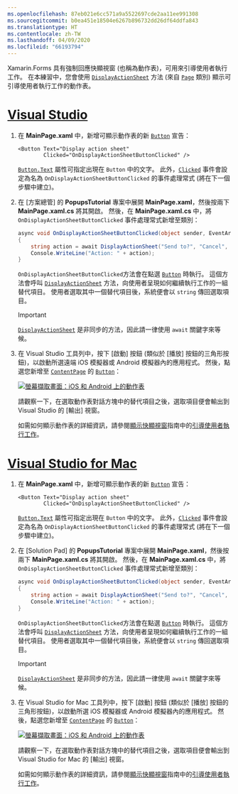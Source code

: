 ```yaml
---
ms.openlocfilehash: 87eb021e6cc571a9a5522697cde2aa11ee991308
ms.sourcegitcommit: b0ea451e18504e6267b896732dd26df64ddfa843
ms.translationtype: HT
ms.contentlocale: zh-TW
ms.lasthandoff: 04/09/2020
ms.locfileid: "66193794"
---
```


Xamarin.Forms 具有強制回應快顯視窗 (也稱為動作表)，可用來引導使用者執行工作。 在本練習中，您會使用 [`DisplayActionSheet`](xref:Xamarin.Forms.Page.DisplayActionSheet*) 方法 (來自 [`Page`](xref:Xamarin.Forms.Page) 類別) 顯示可引導使用者執行工作的動作表。

# <a name="visual-studio"></a>[Visual Studio](#tab/vswin)

1. 在 **MainPage.xaml** 中，新增可顯示動作表的新 [`Button`](xref:Xamarin.Forms.Button) 宣告：

    ```xaml
    <Button Text="Display action sheet"
            Clicked="OnDisplayActionSheetButtonClicked" />
    ```

     [`Button.Text`](xref:Xamarin.Forms.Button.Text) 屬性可指定出現在 `Button` 中的文字。 此外，[`Clicked`](xref:Xamarin.Forms.Button.Clicked) 事件會設定為名為 `OnDisplayActionSheetButtonClicked` 的事件處理常式 (將在下一個步驟中建立)。

1. 在 [方案總管]  的 **PopupsTutorial** 專案中展開 **MainPage.xaml**，然後按兩下 **MainPage.xaml.cs** 將其開啟。 然後，在 **MainPage.xaml.cs** 中，將 `OnDisplayActionSheetButtonClicked` 事件處理常式新增至類別：

    ```csharp
    async void OnDisplayActionSheetButtonClicked(object sender, EventArgs e)
    {
        string action = await DisplayActionSheet("Send to?", "Cancel", null, "Email", "Twitter", "Facebook");
        Console.WriteLine("Action: " + action);
    }
    ```

    `OnDisplayActionSheetButtonClicked`方法會在點選 [`Button`](xref:Xamarin.Forms.Button) 時執行。 這個方法會呼叫 [`DisplayActionSheet`](xref:Xamarin.Forms.Page.DisplayActionSheet*) 方法，向使用者呈現如何繼續執行工作的一組替代項目。 使用者選取其中一個替代項目後，系統便會以 `string` 傳回選取項目。

    > [!IMPORTANT]
    > [`DisplayActionSheet`](xref:Xamarin.Forms.Page.DisplayActionSheet*) 是非同步的方法，因此請一律使用 `await` 關鍵字來等候。

1. 在 Visual Studio 工具列中，按下 [啟動]  按鈕 (類似於 [播放] 按鈕的三角形按鈕)，以啟動所選遠端 iOS 模擬器或 Android 模擬器內的應用程式。 然後，點選您新增至 [`ContentPage`](xref:Xamarin.Forms.ContentPage) 的 [`Button`](xref:Xamarin.Forms.Button)：

    [![螢幕擷取畫面：iOS 和 Android 上的動作表](../images/actionsheet.png "引導使用者執行工作的動作表")](../images/actionsheet-large.png#lightbox "引導使用者執行工作的動作表")

    請觀察一下，在選取動作表對話方塊中的替代項目之後，選取項目便會輸出到 Visual Studio 的 [輸出]  視窗。

    如需如何顯示動作表的詳細資訊，請參閱[顯示快顯視窗](~/xamarin-forms/user-interface/pop-ups.md)指南中的[引導使用者執行工作](~/xamarin-forms/user-interface/pop-ups.md#guide-users-through-tasks)。

# <a name="visual-studio-for-mac"></a>[Visual Studio for Mac](#tab/vsmac)

1. 在 **MainPage.xaml** 中，新增可顯示動作表的新 [`Button`](xref:Xamarin.Forms.Button) 宣告：

    ```xaml
    <Button Text="Display action sheet"
            Clicked="OnDisplayActionSheetButtonClicked" />
    ```

    [`Button.Text`](xref:Xamarin.Forms.Button.Text) 屬性可指定出現在 `Button` 中的文字。 此外，[`Clicked`](xref:Xamarin.Forms.Button.Clicked) 事件會設定為名為 `OnDisplayActionSheetButtonClicked` 的事件處理常式 (將在下一個步驟中建立)。

1. 在 [Solution Pad]  的 **PopupsTutorial** 專案中展開 **MainPage.xaml**，然後按兩下 **MainPage.xaml.cs** 將其開啟。 然後，在 **MainPage.xaml.cs** 中，將 `OnDisplayActionSheetButtonClicked` 事件處理常式新增至類別：

    ```csharp
    async void OnDisplayActionSheetButtonClicked(object sender, EventArgs e)
    {
        string action = await DisplayActionSheet("Send to?", "Cancel", null, "Email", "Twitter", "Facebook");
        Console.WriteLine("Action: " + action);
    }
    ```

    `OnDisplayActionSheetButtonClicked`方法會在點選 [`Button`](xref:Xamarin.Forms.Button) 時執行。 這個方法會呼叫 [`DisplayActionSheet`](xref:Xamarin.Forms.Page.DisplayActionSheet*) 方法，向使用者呈現如何繼續執行工作的一組替代項目。 使用者選取其中一個替代項目後，系統便會以 `string` 傳回選取項目。

    > [!IMPORTANT]
    > [`DisplayActionSheet`](xref:Xamarin.Forms.Page.DisplayActionSheet*) 是非同步的方法，因此請一律使用 `await` 關鍵字來等候。

1. 在 Visual Studio for Mac 工具列中，按下 [啟動]  按鈕 (類似於 [播放] 按鈕的三角形按鈕)，以啟動所選 iOS 模擬器或 Android 模擬器內的應用程式。 然後，點選您新增至 [`ContentPage`](xref:Xamarin.Forms.ContentPage) 的 [`Button`](xref:Xamarin.Forms.Button)：

    [![螢幕擷取畫面：iOS 和 Android 上的動作表](../images/actionsheet.png "引導使用者執行工作的動作表")](../images/actionsheet-large.png#lightbox "引導使用者執行工作的動作表")

    請觀察一下，在選取動作表對話方塊中的替代項目之後，選取項目便會輸出到 Visual Studio for Mac 的 [輸出]  視窗。

    如需如何顯示動作表的詳細資訊，請參閱[顯示快顯視窗](~/xamarin-forms/user-interface/pop-ups.md)指南中的[引導使用者執行工作](~/xamarin-forms/user-interface/pop-ups.md#guide-users-through-tasks)。
